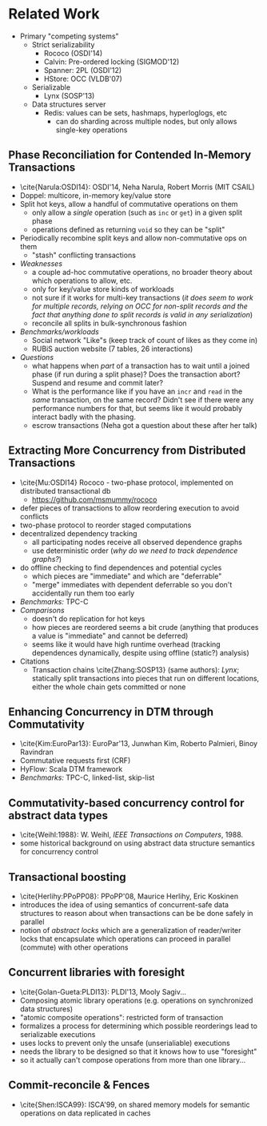 # Related Work

- Primary "competing systems"
    - Strict serializability
        - Rococo (OSDI'14)
        - Calvin: Pre-ordered locking (SIGMOD'12)
        - Spanner: 2PL (OSDI'12)
        - HStore: OCC (VLDB'07)
    - Serializable
        - Lynx (SOSP'13)
    - Data structures server
        - Redis: values can be sets, hashmaps, hyperloglogs, etc
            - can do sharding across multiple nodes, but only allows single-key operations

## Phase Reconciliation for Contended In-Memory Transactions
- \cite{Narula:OSDI14}: OSDI'14, Neha Narula, Robert Morris (MIT CSAIL)
- Doppel: multicore, in-memory key/value store
- Split hot keys, allow a handful of commutative operations on them
    - only allow a *single* operation (such as `inc` or `get`) in a given split phase
    - operations defined as returning `void` so they can be "split"
- Periodically recombine split keys and allow non-commutative ops on them
    - "stash" conflicting transactions
- *Weaknesses*
    - a couple ad-hoc commutative operations, no broader theory about which operations to allow, etc.
    - only for key/value store kinds of workloads
    - not sure if it works for multi-key transactions (*it does seem to work for multiple records, relying on OCC for non-split records and the fact that anything done to split records is valid in any serialization*)
    - reconcile all splits in bulk-synchronous fashion
- *Benchmarks/workloads*
    - Social network "Like"s (keep track of count of likes as they come in)
    - RUBiS auction website (7 tables, 26 interactions)
- *Questions*
    - what happens when *part* of a transaction has to wait until a joined phase (if run during a split phase)? Does the transaction abort? Suspend and resume and commit later?
    - What is the performance like if you have an `incr` and `read` in the *same* transaction, on the same record? Didn't see if there were any performance numbers for that, but seems like it would probably interact badly with the phasing.
    - escrow transactions (Neha got a question about these after her talk)

## Extracting More Concurrency from Distributed Transactions
- \cite{Mu:OSDI14} Rococo - two-phase protocol, implemented on distributed transactional db
    - https://github.com/msmummy/rococo
- defer pieces of transactions to allow reordering execution to avoid conflicts
- two-phase protocol to reorder staged computations
- decentralized dependency tracking
    - all participating nodes receive all observed dependence graphs
    - use deterministic order (*why do we need to track dependence graphs?*)
- do offline checking to find dependences and potential cycles
    - which pieces are "immediate" and which are "deferrable"
    - "merge" immediates with dependent deferrable so you don't accidentally run them too early
- *Benchmarks:* TPC-C
- *Comparisons*
    - doesn't do replication for hot keys
    - how pieces are reordered seems a bit crude (anything that produces a value is "immediate" and cannot be deferred)
    - seems like it would have high runtime overhead (tracking dependences dynamically, despite using offline (static?) analysis)
- Citations
    - Transaction chains \cite{Zhang:SOSP13} (same authors): *Lynx*; statically split transactions into pieces that run on different locations, either the whole chain gets committed or none

## Enhancing Concurrency in DTM through Commutativity 
- \cite{Kim:EuroPar13}: EuroPar'13, Junwhan Kim, Roberto Palmieri, Binoy Ravindran
- Commutative requests first (CRF)
- HyFlow: Scala DTM framework
- *Benchmarks:* TPC-C, linked-list, skip-list

## Commutativity-based concurrency control for abstract data types
- \cite{Weihl:1988}: W. Weihl, *IEEE Transactions on Computers*, 1988.
- some historical background on using abstract data structure semantics for concurrency control

## Transactional boosting
- \cite{Herlihy:PPoPP08}: PPoPP'08, Maurice Herlihy, Eric Koskinen
- introduces the idea of using semantics of concurrent-safe data structures to reason about when transactions can be be done safely in parallel
- notion of *abstract locks* which are a generalization of reader/writer locks that encapsulate which operations can proceed in parallel (commute) with other operations

## Concurrent libraries with foresight
- \cite{Golan-Gueta:PLDI13}: PLDI'13, Mooly Sagiv...
- Composing atomic library operations (e.g. operations on synchronized data structures)
- "atomic composite operations": restricted form of transaction
- formalizes a process for determining which possible reorderings lead to serializable executions
- uses locks to prevent only the unsafe (unserialiable) executions
- needs the library to be designed so that it knows how to use "foresight"
- so it actually can't compose operations from more than one library...

## Commit-reconcile & Fences
- \cite{Shen:ISCA99}: ISCA'99, on shared memory models for semantic operations on data replicated in caches
